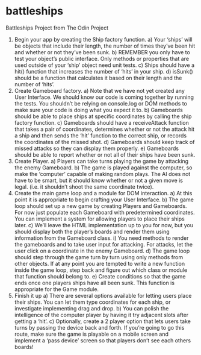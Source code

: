 # battleships

Battleships Project from The Odin Project

1. Begin your app by creating the Ship factory function.
  a) Your ‘ships’ will be objects that include their length, the number of times they’ve been hit and whether or not they’ve been sunk.
  b) REMEMBER you only have to test your object’s public interface. Only methods or properties that are used outside of your ‘ship’ object need unit tests.
  c) Ships should have a hit() function that increases the number of ‘hits’ in your ship.
  d) isSunk() should be a function that calculates it based on their length and the number of ‘hits’.
2. Create Gameboard factory.
  a) Note that we have not yet created any User Interface. We should know our code is coming together by running the tests. You shouldn’t be relying on       console.log or DOM methods to make sure your code is doing what you expect it to.
  b) Gameboards should be able to place ships at specific coordinates by calling the ship factory function.
  c) Gameboards should have a receiveAttack function that takes a pair of coordinates, determines whether or not the attack hit a ship and then sends the ‘hit’ function to the correct ship, or records the coordinates of the missed shot.
  d) Gameboards should keep track of missed attacks so they can display them properly.
  e) Gameboards should be able to report whether or not all of their ships have been sunk.
3. Create Player.
  a) Players can take turns playing the game by attacking the enemy Gameboard.
  b) The game is played against the computer, so make the ‘computer’ capable of making random plays. The AI does not have to be smart, but it should know      whether or not a given move is legal. (i.e. it shouldn’t shoot the same coordinate twice).
4. Create the main game loop and a module for DOM interaction.
  a) At this point it is appropriate to begin crafting your User Interface.
  b) The game loop should set up a new game by creating Players and Gameboards. For now just populate each Gameboard with predetermined coordinates. You can implement a system for allowing players to place their ships later.
  c) We’ll leave the HTML implementation up to you for now, but you should display both the player’s boards and render them using information from the Gameboard class.
    i) You need methods to render the gameboards and to take user input for attacking. For attacks, let the user click on a coordinate in the enemy Gameboard.
  d) The game loop should step through the game turn by turn using only methods from other objects. If at any point you are tempted to write a new function inside the game loop, step back and figure out which class or module that function should belong to.
  e) Create conditions so that the game ends once one players ships have all been sunk. This function is appropriate for the Game module.
5. Finish it up
  a) There are several options available for letting users place their ships. You can let them type coordinates for each ship, or investigate implementing drag and drop.
  b) You can polish the intelligence of the computer player by having it try adjacent slots after getting a ‘hit’.
  c) Optionally, create a 2 player option that lets users take turns by passing the device back and forth. If you’re going to go this route, make sure the game is playable on a mobile screen and implement a ‘pass device’ screen so that players don’t see each others boards!
